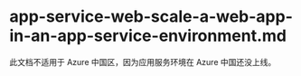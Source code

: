 # app-service-web-scale-a-web-app-in-an-app-service-environment.md

此文档不适用于 Azure 中国区，因为应用服务环境在 Azure 中国还没上线。